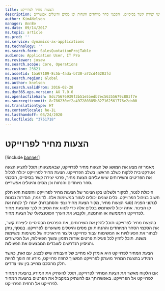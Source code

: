 ```yaml
---
title: הצעות מחיר לפרוייקט
description: מאמר זה מציג את המושג של הצעות מחיר לפרוייקט, שבאמצעותן תוכל להציע הצעה אטרקטיבית ללקוח כשלב הראשון בשלב הפרוייקט. הצעת מחיר לפרוייקט יכולה לכלול את הפריטים והשירותים שיש עליהם הצעת מחיר, פרטי יצירת קשר בסיסיים, הסכמי סחר מיוחדים והנחות וכן מסים והיטלים אפשריים.
author: KimANelson
manager: AnnBe
ms.date: 09/14/2017
ms.topic: article
ms.prod: ''
ms.service: dynamics-ax-applications
ms.technology: ''
ms.search.form: SalesQuotationProjTable
audience: Application User, IT Pro
ms.reviewer: josaw
ms.search.scope: Core, Operations
ms.custom: 23621
ms.assetid: 1ba67109-8c5b-4ada-b730-a72cd46203fd
ms.search.region: Global
ms.author: knelson
ms.search.validFrom: 2016-02-28
ms.dyn365.ops.version: AX 7.0.0
ms.openlocfilehash: 8dc75676939f3b51e5bedb7ec56355679c883f7e
ms.sourcegitcommit: 8c786230ef2a497280885b827162561776e2eb00
ms.translationtype: HT
ms.contentlocale: he-IL
ms.lasthandoff: 03/24/2020
ms.locfileid: "3751718"
---
```

# <a name="project-quotations"></a>הצעות מחיר לפרוייקט

[!include [banner](../includes/banner.md)]

מאמר זה מציג את המושג של הצעות מחיר לפרוייקט, שבאמצעותן תוכל להציע הצעה אטרקטיבית ללקוח כשלב הראשון בשלב הפרוייקט. הצעת מחיר לפרוייקט יכולה לכלול את הפריטים והשירותים שיש עליהם הצעת מחיר, פרטי יצירת קשר בסיסיים, הסכמי סחר מיוחדים והנחות וכן מסים והיטלים אפשריים. 

היכולת לנטר, לסקור ולשלוט בקו הצינור של הצעות מחיר לפרוייקט והזמנות היא חלק חשוב בניהול הפרוייקט. כלים שונים יכולים לעזור במשימות אלה. לדוגמה, הגדרות נכונות לנתוני הפניה (סוגי הצעות מחיר, מקור הצעת מחיר וצפי והסתברות) יעזרו לך לנתח את קו הצינור. אתה יכול להשתמש בכלים אלה כדי לסווג את הסיבות לכך שהצעת מחיר לפרוייקט התממשה או הוחמצה, ולקבוע את הערך הפוטנציאלי של הצעת מחיר. 

בהצעת מחיר לפרוייקט תוכל להזין את השירותים, את הפרטים הבסיסיים ליצירת קשר, את הסכמי הסחר המיוחדים וההנחות וכן מסים והיטלים משוערים לפרוייקט. בנוסף, ניתן לבחור את הפעילויות או המשימות עבור פרוייקט וליצור הירארכיה של משימות ומשימות משנה. תוכל להזין לכל פעילות פרטים אודות תזמון ומשך הפעילות, ועל הכישורים והניסיון הנדרשים לעובדים המבצעים את הפעילות. 

הצעת המחיר לפרוייקט היא אומדן לא מחייב של העבודה שיש לבצע. עם זאת, כאשר המידע בהצעת המחיר מועתק לפרוייקט המשויך לחוזה פרוייקט, מידע זה הופך להיות חלק מהסכם מחייב בין שני צדדים. 

אם הלקוח מאשר את הצעת המחיר לפרוייקט, תוכל להעתיק את המידע בהצעת המחיר לפרוייקט אל הפרוייקט. באפשרותך גם להעתיק במקביל את הפרטים בהצעת המחיר לפרוייקט אל תחזית הפרוייקט.



